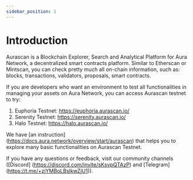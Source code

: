 ```yaml
---
sidebar_position: 1
---
```


# Introduction

Aurascan is a Blockchain Explorer, Search and Analytical Platform for Aura Network, a decentralized smart contracts platform.
Similar to Etherscan or Mintscan, you can check pretty much all on-chain information, such as: blocks, transactions, validators, proposals, smart contracts.

If you are developers who want an environment to test all functionalities in managing your assets on Aura Network, you can access Aurascan testnet to try:
1. Euphoria Testnet: https://euphoria.aurascan.io/
2. Serenity Testnet: https://serenity.aurascan.io/
3. Halo Testnet: https://halo.aurascan.io/

We have [an instruction] (https://docs.aura.network/overview/start/aurascan) that helps you to explore many basic functionalities on Aurascan Testnet.

If you have any questions or feedback, visit our community channels ([Discord] (https://discord.com/invite/sKsvpQTAzP) and [Telegram] (https://t.me/+zjYMBoLBslkwZjU1)). 